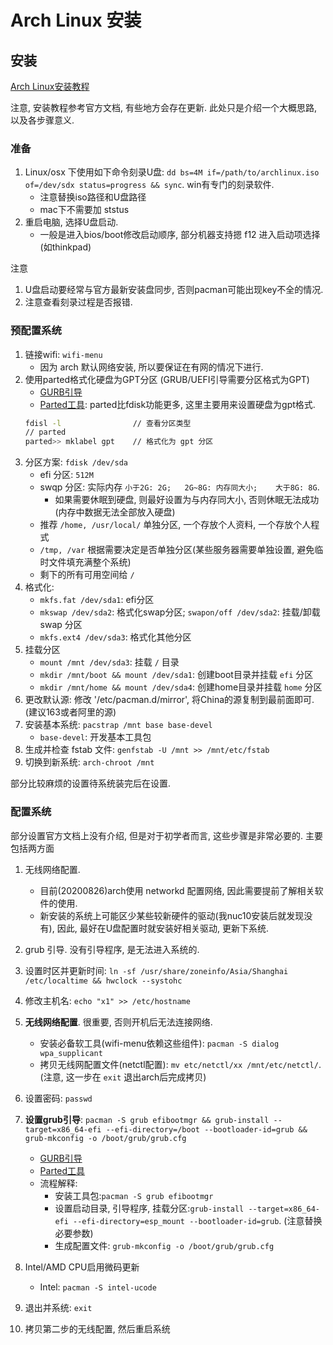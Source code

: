 # Arch Linux 安装


## 安装
[Arch Linux安装教程](https://wiki.archlinux.org/index.php/Installation_guide_(简体中文))

注意, 安装教程参考官方文档, 有些地方会存在更新. 此处只是介绍一个大概思路, 以及各步骤意义.

###  准备
1. Linux/osx 下使用如下命令刻录U盘: `dd bs=4M if=/path/to/archlinux.iso of=/dev/sdx status=progress && sync`. win有专门的刻录软件.
    - 注意替换iso路径和U盘路径
    - mac下不需要加 ststus
2. 重启电脑, 选择U盘启动.
    - 一般是进入bios/boot修改启动顺序, 部分机器支持摁 f12 进入启动项选择(如thinkpad)

注意
1. U盘启动要经常与官方最新安装盘同步, 否则pacman可能出现key不全的情况.
2. 注意查看刻录过程是否报错.

### 预配置系统
1. 链接wifi: `wifi-menu`
    - 因为 arch 默认网络安装, 所以要保证在有网的情况下进行.
2. 使用parted格式化硬盘为GPT分区 (GRUB/UEFI引导需要分区格式为GPT)
    - [GURB引导](https://wiki.archlinux.org/index.php/GRUB_(简体中文)#UEFI_.E7.B3.BB.E7.BB.9F)
    - [Parted工具](https://wiki.archlinux.org/index.php/GNU_Parted_(简体中文) ): parted比fdisk功能更多, 这里主要用来设置硬盘为gpt格式.
    ```Bash
    fdisl -l                // 查看分区类型
    // parted
    parted>> mklabel gpt    // 格式化为 gpt 分区
    ```
3. 分区方案: `fdisk /dev/sda`
    - efi 分区: `512M`
    - swqp 分区: 实际内存 `小于2G: 2G;   2G~8G: 内存同大小;    大于8G: 8G`.
      - 如果需要休眠到硬盘, 则最好设置为与内存同大小, 否则休眠无法成功(内存中数据无法全部放入硬盘)
    - 推荐 `/home, /usr/local/` 单独分区, 一个存放个人资料, 一个存放个人程式
    - `/tmp, /var` 根据需要决定是否单独分区(某些服务器需要单独设置, 避免临时文件填充满整个系统)
    - 剩下的所有可用空间给 `/`
4. 格式化:
    - `mkfs.fat /dev/sda1`: efi分区
    - `mkswap /dev/sda2`: 格式化swap分区;  `swapon/off /dev/sda2`: 挂载/卸载 swap 分区
    - `mkfs.ext4 /dev/sda3`: 格式化其他分区
5. 挂载分区
    - `mount /mnt /dev/sda3`: 挂载 `/` 目录
    - `mkdir /mnt/boot && mount /dev/sda1`: 创建boot目录并挂载 `efi` 分区
    - `mkdir /mnt/home && mount /dev/sda4`: 创建home目录并挂载 `home` 分区
6. 更改默认源: 修改 '/etc/pacman.d/mirror', 将China的源复制到最前面即可.(建议163或者阿里的源)
6. 安装基本系统: `pacstrap /mnt base base-devel`
    - `base-devel`: 开发基本工具包
7. 生成并检查 fstab 文件: `genfstab -U /mnt >> /mnt/etc/fstab`
8. 切换到新系统: `arch-chroot /mnt`

部分比较麻烦的设置待系统装完后在设置.

### 配置系统
部分设置官方文档上没有介绍, 但是对于初学者而言, 这些步骤是非常必要的. 主要包括两方面
1. 无线网络配置.
    - 目前(20200826)arch使用 networkd 配置网络, 因此需要提前了解相关软件的使用.
    - 新安装的系统上可能区少某些较新硬件的驱动(我nuc10安装后就发现没有), 因此, 最好在U盘配置时就安装好相关驱动, 更新下系统.
2. grub 引导. 没有引导程序, 是无法进入系统的.

1. 设置时区并更新时间: `ln -sf /usr/share/zoneinfo/Asia/Shanghai /etc/localtime && hwclock --systohc`
2. 修改主机名: `echo "x1" >> /etc/hostname`
3. **无线网络配置**. 很重要, 否则开机后无法连接网络.
    - 安装必备软工具(wifi-menu依赖这些组件): `pacman -S dialog wpa_supplicant`
    - 拷贝无线网配置文件(netctl配置): `mv etc/netctl/xx /mnt/etc/netctl/`. (注意, 这一步在 `exit` 退出arch后完成拷贝)
4. 设置密码: `passwd`
5. **设置grub引导**: `pacman -S grub efibootmgr && grub-install --target=x86_64-efi --efi-directory=/boot --bootloader-id=grub && grub-mkconfig -o /boot/grub/grub.cfg`
    - [GURB引导](https://wiki.archlinux.org/index.php/GRUB_(简体中文)#UEFI_.E7.B3.BB.E7.BB.9F)
    - [Parted工具](https://wiki.archlinux.org/index.php/GNU_Parted_(简体中文))
    - 流程解释:
        - 安装工具包:`pacman -S grub efibootmgr`
        - 设置启动目录, 引导程序, 挂载分区:`grub-install --target=x86_64-efi --efi-directory=esp_mount --bootloader-id=grub`. (注意替换必要参数)
        - 生成配置文件: `grub-mkconfig -o /boot/grub/grub.cfg`
6. Intel/AMD CPU启用微码更新
    - Intel: `pacman -S intel-ucode`
7. 退出并系统: `exit`
8. 拷贝第二步的无线配置, 然后重启系统
